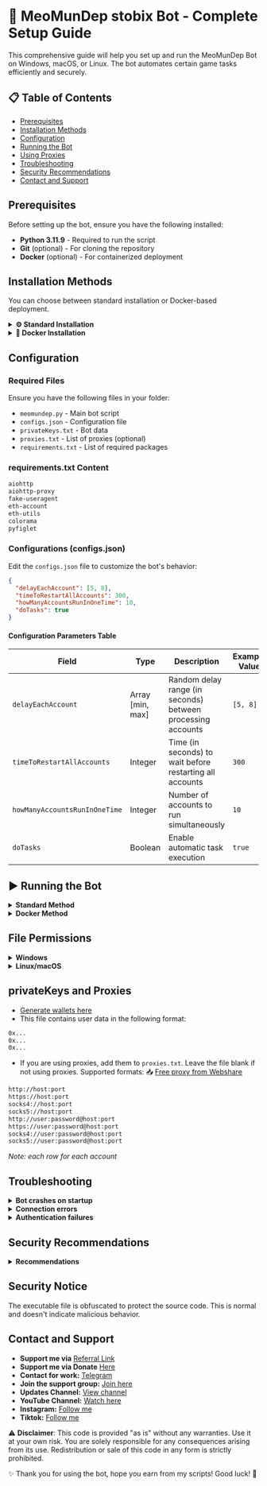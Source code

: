 # 🤖 MeoMunDep stobix Bot - Complete Setup Guide

This comprehensive guide will help you set up and run the MeoMunDep Bot on Windows, macOS, or Linux. The bot automates certain game tasks efficiently and securely.

## 📋 Table of Contents

- [Prerequisites](#prerequisites)
- [Installation Methods](#installation-methods)
- [Configuration](#configuration)
- [Running the Bot](#running-the-bot)
- [Using Proxies](#using-proxies)
- [Troubleshooting](#troubleshooting)
- [Security Recommendations](#security-recommendations)
- [Contact and Support](#contact-and-support)

## Prerequisites

Before setting up the bot, ensure you have the following installed:

- **Python 3.11.9** - Required to run the script
- **Git** (optional) - For cloning the repository
- **Docker** (optional) - For containerized deployment

## Installation Methods

You can choose between standard installation or Docker-based deployment.

<details>
<summary><b>⚙️ Standard Installation</b></summary>

### 1. Install Python

<details>
<summary><b>Windows</b></summary>

- Download Python from [python.org](https://www.python.org/downloads/release/python-3119/)
- During installation, check "Add Python to PATH"
- Verify installation by opening Command Prompt and typing:
  ```bash
  python --version
  ```
  </details>

<details>
<summary><b>macOS</b></summary>

- Install [Homebrew](https://brew.sh/) first:
  ```bash
  /bin/bash -c "$(curl -fsSL https://raw.githubusercontent.com/Homebrew/install/HEAD/install.sh)"
  ```
- Install Python using Homebrew:
  ```bash
  brew install python
  ```
- Verify installation:
  ```bash
  python3 --version
  ```
  </details>

<details>
<summary><b>Linux</b></summary>

- For Ubuntu/Debian:
  ```bash
  sudo apt update
  sudo apt install python3 python3-pip -y
  ```
- For CentOS/RHEL:
  ```bash
  sudo yum install python3 python3-pip -y
  ```
- Verify installation:
  ```bash
  python3 --version
  ```
  </details>

### 2. Install Git (Optional)

<details>
<summary><b>Windows</b></summary>

- Download from [git-scm.com](https://git-scm.com/download/win)
- Use default settings during installation
</details>

<details>
<summary><b>macOS</b></summary>

```bash
brew install git
```

</details>

<details>
<summary><b>Linux (Debian/Ubuntu)</b></summary>

```bash
sudo apt install git -y
```

</details>

### 3. Clone Repository (If using Git)

```bash
git clone https://github.com/MeoMunDep/stobix.git
cd stobix
```

### 4. Install Required Packages

Navigate to the bot folder and run:

<details>
<summary><b>Windows</b></summary>

```bash
pip install -r requirements.txt
```

</details>

<details>
<summary><b>macOS/Linux</b></summary>

```bash
pip3 install -r requirements.txt
```

</details>

</details>

<details>
<summary><b>🐳 Docker Installation</b></summary>

### 1. Install Docker

<details>
<summary><b>Windows/macOS</b></summary>

- Download and install [Docker Desktop](https://www.docker.com/products/docker-desktop)
</details>

<details>
<summary><b>Linux</b></summary>

```bash
curl -fsSL https://get.docker.com | sh
sudo usermod -aG docker $USER
newgrp docker
```

</details>

### 2. Create Dockerfile

Create a file named `Dockerfile` with the following content:

```dockerfile
FROM python:3.10.11-alpine3.18

RUN apk add --no-cache build-base libffi-dev openssl-dev

WORKDIR /app

COPY requirements.txt .

RUN pip3 install --upgrade pip setuptools wheel
RUN pip3 install --no-warn-script-location --no-cache-dir -r requirements.txt

COPY . .

CMD ["python", "meomundep.py"]
```

### 3. Create docker-compose.yml (Optional)

Create a file named `docker-compose.yml` with the following content:

```yaml
version: '3.8'
services:
  stobix:
    container_name: 'stobix'
    build:
      context: .
    stop_signal: SIGINT
    restart: unless-stopped
    command: 'python meomundep.py -a 1 -m y'
    volumes:
      - .:/app
    working_dir: /app
    tty: true
```

</details>

## Configuration

### Required Files

Ensure you have the following files in your folder:

- `meomundep.py` - Main bot script
- `configs.json` - Configuration file
- `privateKeys.txt` - Bot data
- `proxies.txt` - List of proxies (optional)
- `requirements.txt` - List of required packages

### requirements.txt Content

```txt
aiohttp
aiohttp-proxy
fake-useragent
eth-account
eth-utils
colorama
pyfiglet
```

### Configurations (configs.json)

Edit the `configs.json` file to customize the bot's behavior:

```json
{
  "delayEachAccount": [5, 8],
  "timeToRestartAllAccounts": 300,
  "howManyAccountsRunInOneTime": 10,
  "doTasks": true
}
```

#### Configuration Parameters Table

| Field                         | Type             | Description                                                 | Example Value               |
| ----------------------------- | ---------------- | ----------------------------------------------------------- | --------------------------- |
| `delayEachAccount`            | Array [min, max] | Random delay range (in seconds) between processing accounts | `[5, 8]`                    |
| `timeToRestartAllAccounts`    | Integer          | Time (in seconds) to wait before restarting all accounts    | `300`                       |
| `howManyAccountsRunInOneTime` | Integer          | Number of accounts to run simultaneously                    | `10`                        |
| `doTasks`                     | Boolean          | Enable automatic task execution                             | `true`                      |

## ▶️ Running the Bot

<details>
<summary><b>Standard Method</b></summary>

### Windows

```bash
python meomundep.py
```

Or double-click the provided `run.bat` file.

### macOS/Linux

```bash
python3 meomundep.py
```

Or make the script executable and run:

```bash
chmod +x run.sh && ./run.sh
```

For obfuscated versions:

```bash
chmod +x meomundep
./meomundep
```

</details>

<details>
<summary><b>Docker Method</b></summary>

### Build and Run with Docker

```bash
docker build -t meomundep .
docker run -it --rm -v ${PWD}/data:/app/data --name stobix-container stobix-image
```

### Using Docker Compose

```bash
docker-compose up --build
```

</details>

## File Permissions

<details>
<summary><b>Windows</b></summary>

```powershell
Set-ExecutionPolicy -Scope Process -ExecutionPolicy Bypass
```

</details>

<details>
<summary><b>Linux/macOS</b></summary>

```bash
chmod 600 configs.json privateKeys.txt proxies.txt meomundep.py
```

</details>

## privateKeys and Proxies

- [Generate wallets here](https://github.com/MeoMunDep/Automatic-Ultimate-Create-Wallets-for-Airdrop)
- This file contains user data in the following format:

```txt
0x...
0x...
0x...
```

- If you are using proxies, add them to `proxies.txt`. Leave the file blank if not using proxies. Supported formats:
📥 [Free proxy from Webshare](https://www.webshare.io/?referral_code=4l5kb3glsce7)

```txt
http://host:port
https://host:port
socks4://host:port
socks5://host:port
http://user:password@host:port
https://user:password@host:port
socks4://user:password@host:port
socks5://user:password@host:port
```

_Note: each row for each account_

## Troubleshooting

<details>
<summary><b>Bot crashes on startup</b></summary>

- Ensure all required packages are installed
- Check your Python version (Python 3.11.9 required)
- Verify configuration file format
</details>

<details>
<summary><b>Connection errors</b></summary>

- Check your internet connection
- Verify proxy settings if using proxies
- Check if the required endpoints are accessible
</details>

<details>
<summary><b>Authentication failures</b></summary>

- Ensure your bot data is correct
- Check if your IP or proxy is blocked
</details>

## Security Recommendations

<details>
<summary><b>Recommendations</b></summary>

1. **Data Protection**:

   - Keep your `privateKeys.txt` and configuration files secure
   - Use file permissions to restrict access

2. **Docker Security**:

   - Run Docker containers as non-root user:
     ```bash
     docker run -u 1000:1000 stobix
     ```
   - Keep your Docker installation up-to-date

3. **Proxy Usage**:
   - Use secure proxies from trusted providers
   - Rotate proxies periodically to avoid IP bans

</details>

## Security Notice

The executable file is obfuscated to protect the source code. This is normal and doesn't indicate malicious behavior.

## Contact and Support

- **Support me via** [Referral Link](https://stobix.com/invite/6gau18)
- **Support me via Donate** [Here](https://t.me/KeoAirDropFreeNe/312/27801)
- **Contact for work:** [Telegram](https://t.me/MeoMunDep)
- **Join the support group:** [Join here](https://t.me/KeoAirDropFreeNe)
- **Updates Channel:** [View channel](https://t.me/KeoAirDropFreeNee)
- **YouTube Channel:** [Watch here](https://www.youtube.com/@keoairdropfreene)
- **Instagram:** [Follow me](https://www.instagram.com/meomundep)
- **Tiktok:** [Follow me](https://www.tiktok.com/@meomundep)

⚠️ **Disclaimer**: This code is provided "as is" without any warranties. Use it at your own risk. You are solely responsible for any consequences arising from its use. Redistribution or sale of this code in any form is strictly prohibited.

✨ Thank you for using the bot, hope you earn from my scripts! Good luck! 🚀

